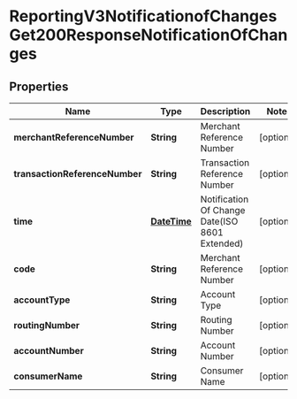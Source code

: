
# ReportingV3NotificationofChangesGet200ResponseNotificationOfChanges

## Properties
Name | Type | Description | Notes
------------ | ------------- | ------------- | -------------
**merchantReferenceNumber** | **String** | Merchant Reference Number |  [optional]
**transactionReferenceNumber** | **String** | Transaction Reference Number |  [optional]
**time** | [**DateTime**](DateTime.md) | Notification Of Change Date(ISO 8601 Extended) |  [optional]
**code** | **String** | Merchant Reference Number |  [optional]
**accountType** | **String** | Account Type |  [optional]
**routingNumber** | **String** | Routing Number |  [optional]
**accountNumber** | **String** | Account Number |  [optional]
**consumerName** | **String** | Consumer Name |  [optional]



